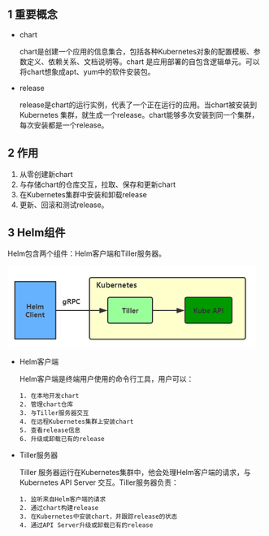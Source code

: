 ## 1 重要概念

* chart
  
    chart是创建一个应用的信息集合，包括各种Kubernetes对象的配置模板、参数定义、依赖关系、文档说明等。chart 是应用部署的自包含逻辑单元。可以将chart想象成apt、yum中的软件安装包。

* release

    release是chart的运行实例，代表了一个正在运行的应用。当chart被安装到Kubernetes 集群，就生成一个release。chart能够多次安装到同一个集群，每次安装都是一个release。


## 2 作用

1. 从零创建新chart
2. 与存储chart的仓库交互，拉取、保存和更新chart
3. 在Kubernetes集群中安装和卸载release
4. 更新、回滚和测试release。

## 3 Helm组件

Helm包含两个组件：Helm客户端和Tiller服务器。

![](../images/Helm架构.png)

* Helm客户端

    Helm客户端是终端用户使用的命令行工具，用户可以：

      1. 在本地开发chart
      2. 管理chart仓库
      3. 与Tiller服务器交互
      4. 在远程Kubernetes集群上安装chart
      5. 查看release信息
      6. 升级或卸载已有的release


* Tiller服务器

    Tiller 服务器运行在Kubernetes集群中，他会处理Helm客户端的请求，与Kubernetes API Server 交互。Tiller服务器负责：

      1. 监听来自Helm客户端的请求
      2. 通过chart构建release
      3. 在Kubernetes中安装chart，并跟踪release的状态
      4. 通过API Server升级或卸载已有的release